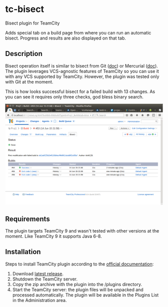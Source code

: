 # tc-bisect
Bisect plugin for TeamCity

Adds special tab on a build page from where you can run an automatic bisect.  Progress and results are also displayed on that tab.

## Description

Bisect operation itself is similar to bisect from Git ([doc](http://git-scm.com/docs/git-bisect)) or Mercurial ([doc](https://selenic.com/hg/help/bisect)).  The plugin leverages VCS-agnostic features of TeamCity so you can use it with any VCS supported by TeamCity.  However, the plugin was tested only with Git at the moment.

This is how looks successful bisect for a failed build with 13 changes.  As you can see it requires only three checks, god bless binary search.

![Screenshot of successful bisect for a failed build with 13 changes](https://raw.githubusercontent.com/tkirill/tc-bisect/f04d094e5520433bb8e3af22a2eef3d94aba66aa/screenshot-13-changes.png)

## Requirements

The plugin targets TeamCity 9 and wasn't tested with other versions at the moment.  Like TeamCity 9 it supports Java 6-8.

## Installation

Steps to install TeamCity plugin according to the [official documentation][tc-plugin-install-doc]:

1. Download [latest release](https://github.com/tkirill/tc-bisect/releases/latest).
2. Shutdown the TeamCity server.
3. Copy the zip archive with the plugin into the <TeamCity Data Directory>/plugins directory.
4. Start the TeamCity server: the plugin files will be unpacked and processed automatically. The plugin will be available in the Plugins List in the Administration area.

[tc-plugin-install-doc]: https://confluence.jetbrains.com/display/TCD9/Installing+Additional+Plugins "Installing Additional Plugins"
